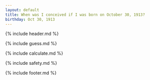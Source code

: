 ```yaml
---
layout: default
title: When was I conceived if I was born on October 30, 1913?
birthday: Oct 30, 1913
---
```


{% include header.md %}

{% include guess.md %}

{% include calculate.md %}

{% include safety.md %}

{% include footer.md %}



